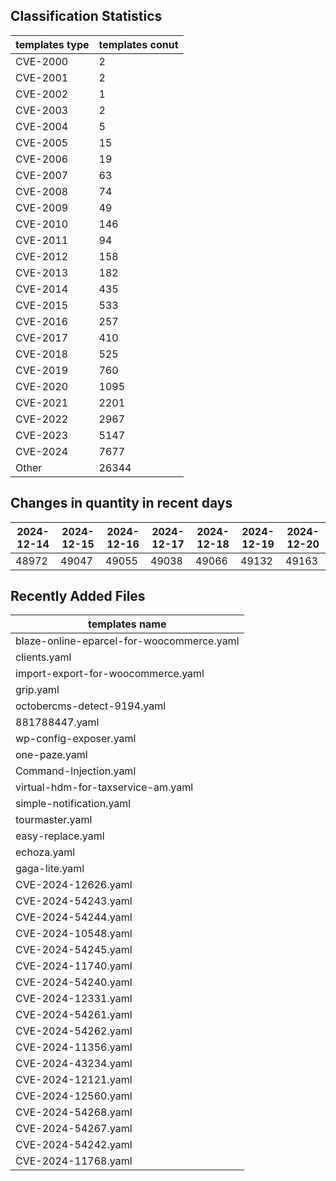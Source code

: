 ## Classification Statistics
| templates type | templates conut | 
| --- | --- |
| CVE-2000 | 2 |
| CVE-2001 | 2 |
| CVE-2002 | 1 |
| CVE-2003 | 2 |
| CVE-2004 | 5 |
| CVE-2005 | 15 |
| CVE-2006 | 19 |
| CVE-2007 | 63 |
| CVE-2008 | 74 |
| CVE-2009 | 49 |
| CVE-2010 | 146 |
| CVE-2011 | 94 |
| CVE-2012 | 158 |
| CVE-2013 | 182 |
| CVE-2014 | 435 |
| CVE-2015 | 533 |
| CVE-2016 | 257 |
| CVE-2017 | 410 |
| CVE-2018 | 525 |
| CVE-2019 | 760 |
| CVE-2020 | 1095 |
| CVE-2021 | 2201 |
| CVE-2022 | 2967 |
| CVE-2023 | 5147 |
| CVE-2024 | 7677 |
| Other | 26344 |
## Changes in quantity in recent days
|2024-12-14 | 2024-12-15 | 2024-12-16 | 2024-12-17 | 2024-12-18 | 2024-12-19 | 2024-12-20|
|--- | ------ | ------ | ------ | ------ | ------ | ---|
|48972 | 49047 | 49055 | 49038 | 49066 | 49132 | 49163|
## Recently Added Files
| templates name | 
| --- |
| blaze-online-eparcel-for-woocommerce.yaml |
| clients.yaml |
| import-export-for-woocommerce.yaml |
| grip.yaml |
| octobercms-detect-9194.yaml |
| 881788447.yaml |
| wp-config-exposer.yaml |
| one-paze.yaml |
| Command-Injection.yaml |
| virtual-hdm-for-taxservice-am.yaml |
| simple-notification.yaml |
| tourmaster.yaml |
| easy-replace.yaml |
| echoza.yaml |
| gaga-lite.yaml |
| CVE-2024-12626.yaml |
| CVE-2024-54243.yaml |
| CVE-2024-54244.yaml |
| CVE-2024-10548.yaml |
| CVE-2024-54245.yaml |
| CVE-2024-11740.yaml |
| CVE-2024-54240.yaml |
| CVE-2024-12331.yaml |
| CVE-2024-54261.yaml |
| CVE-2024-54262.yaml |
| CVE-2024-11356.yaml |
| CVE-2024-43234.yaml |
| CVE-2024-12121.yaml |
| CVE-2024-12560.yaml |
| CVE-2024-54268.yaml |
| CVE-2024-54267.yaml |
| CVE-2024-54242.yaml |
| CVE-2024-11768.yaml |
